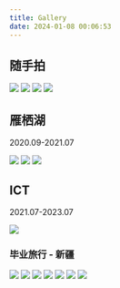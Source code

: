 ```yaml
---
title: Gallery
date: 2024-01-08 00:06:53
---
```


## 随手拍

<div class="justified-gallery">

![](/images/gallery/casual-snap/IMG_2408.JPG)
![](/images/gallery/casual-snap/IMG_3056.jpeg)
![](/images/gallery/casual-snap/IMG_3394.jpeg)
![](/images/gallery/casual-snap/IMG_3943.jpeg)

</div>

## 雁栖湖

2020.09-2021.07

<div class="justified-gallery">

![](/images/gallery/ucas/IMG_3950.jpeg)
![](/images/gallery/ucas/IMG_4065.jpeg)
![](/images/gallery/ucas/IMG_4146.JPG)

</div>

## ICT

2021.07-2023.07

<div class="justified-gallery">

![](/images/gallery/ict/IMG_5036.jpeg)

</div>

### 毕业旅行 - 新疆

<div class="justified-gallery">

![](/images/gallery/xinjiang/IMG_0316.jpeg)
![](/images/gallery/xinjiang/IMG_0327.jpeg)
![](/images/gallery/xinjiang/IMG_0519.jpeg)
![](/images/gallery/xinjiang/IMG_0787.jpeg)
![](/images/gallery/xinjiang/IMG_0851.jpeg)
![](/images/gallery/xinjiang/IMG_0857.jpeg)
![](/images/gallery/xinjiang/IMG_0863.jpeg)

</div>